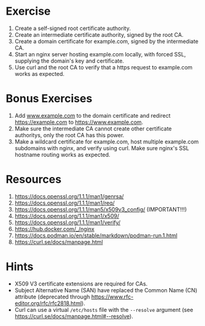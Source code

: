 # Exercise

1. Create a self-signed root certificate authority.
2. Create an intermediate certificate authority, signed by the root CA.
3. Create a domain certificate for example.com, signed by the intermediate CA.
4. Start an nginx server hosting example.com locally, with forced SSL, supplying the domain's key and certificate.
5. Use curl and the root CA to verify that a https request to example.com works as expected.

# Bonus Exercises

1. Add www.example.com to the domain certificate and redirect https://example.com to https://www.example.com.
2. Make sure the intermediate CA cannot create other certificate authoritys, only the root CA has this power.
3. Make a wildcard certificate for example.com, host multiple example.com subdomains with nginx, and verify using curl. Make sure nginx's SSL hostname routing works as expected.

# Resources

1. https://docs.openssl.org/1.1.1/man1/genrsa/
2. https://docs.openssl.org/1.1.1/man1/req/
3. https://docs.openssl.org/1.1.1/man5/x509v3_config/ (IMPORTANT!!!)
4. https://docs.openssl.org/1.1.1/man1/x509/
5. https://docs.openssl.org/1.1.1/man1/verify/
6. https://hub.docker.com/_/nginx
7. https://docs.podman.io/en/stable/markdown/podman-run.1.html
8. https://curl.se/docs/manpage.html

# Hints

* X509 V3 certificate extensions are required for CAs.
* Subject Alternative Name (SAN) have replaced the Common Name (CN) attribute (deprecated through https://www.rfc-editor.org/rfc/rfc2818.html).
* Curl can use a virtual `/etc/hosts` file with the `--resolve` argument (see https://curl.se/docs/manpage.html#--resolve).
